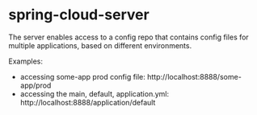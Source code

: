 # spring-cloud-server

The server enables access to a config repo that contains config files for multiple applications, based on different
environments.

Examples:

- accessing some-app prod config file: http://localhost:8888/some-app/prod
- accessing the main, default, application.yml: http://localhost:8888/application/default